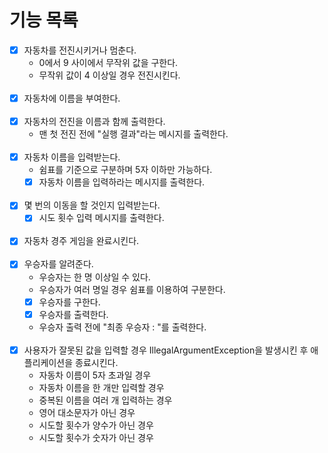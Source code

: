 # 기능 목록

- [x] 자동차를 전진시키거나 멈춘다.
  - 0에서 9 사이에서 무작위 값을 구한다.
  - 무작위 값이 4 이상일 경우 전진시킨다.
<br></br>
- [x] 자동차에 이름을 부여한다.
<br></br>
- [x] 자동차의 전진을 이름과 함께 출력한다.
  - 맨 첫 전진 전에 "실행 결과"라는 메시지를 출력한다. 
<br></br>
- [x] 자동차 이름을 입력받는다.
  - 쉼표를 기준으로 구분하며 5자 이하만 가능하다.
  - [x] 자동차 이름을 입력하라는 메시지를 출력한다.
<br></br>
- [x] 몇 번의 이동을 할 것인지 입력받는다.
  - [x] 시도 횟수 입력 메시지를 출력한다.
<br></br>
- [x] 자동차 경주 게임을 완료시킨다.
<br></br>
- [x] 우승자를 알려준다.
  - 우승자는 한 명 이상일 수 있다.
  - 우승자가 여러 명일 경우 쉼표를 이용하여 구분한다.
  - [x] 우승자를 구한다.
  - [x] 우승자를 출력한다.
  - 우승자 출력 전에 "최종 우승자 : "를 출력한다.
<br></br>
- [x] 사용자가 잘못된 값을 입력할 경우 IllegalArgumentException을 발생시킨 후 애플리케이션을 종료시킨다.
  - 자동차 이름이 5자 초과일 경우
  - 자동차 이름을 한 개만 입력할 경우
  - 중복된 이름을 여러 개 입력하는 경우
  - 영어 대소문자가 아닌 경우
  - 시도할 횟수가 양수가 아닌 경우
  - 시도할 횟수가 숫자가 아닌 경우